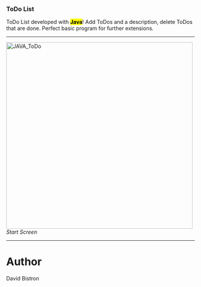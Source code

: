 ### ToDo List

ToDo List developed with <mark><b>Java</b></mark>! Add ToDos and a description, delete ToDos that are done. Perfect basic program for further extensions. 

<hr>

<img width="498" alt="JAVA_ToDo" src="https://github.com/user-attachments/assets/a3e2e3c8-973f-498e-b42e-d1b73539d410"><br>
*Start Screen*<br>

<hr>

# Author

David Bistron

